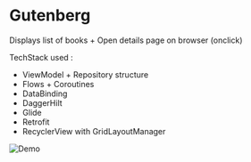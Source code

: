 # Gutenberg

Displays list of books + Open details page on browser (onclick)

TechStack used :

- ViewModel + Repository structure
- Flows + Coroutines
- DataBinding
- DaggerHilt
- Glide
- Retrofit
- RecyclerView with GridLayoutManager


![Demo](gutenberg.gif)
